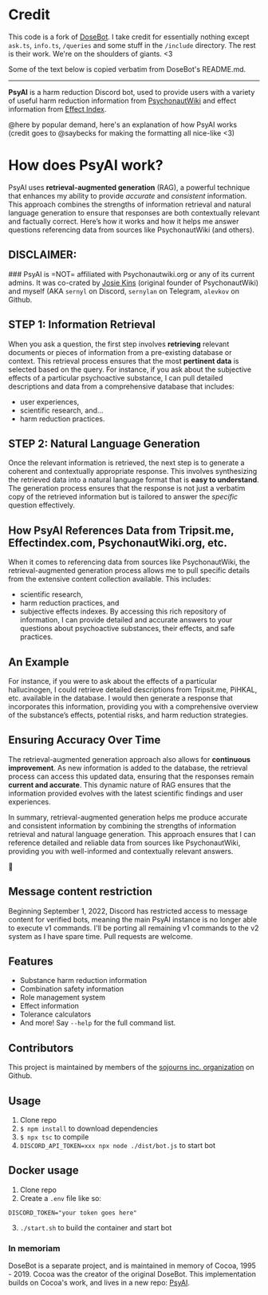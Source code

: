 # Credit

This code is a fork of [DoseBot](https://github.com/dosebotredux/DosebotRedux). I take credit for essentially nothing except `ask.ts`, `info.ts`, `/queries` and some stuff in the `/include` directory. The rest is their work. We're on the shoulders of giants. <3

Some of the text below is copied verbatim from DoseBot's README.md.

---

**PsyAI** is a harm reduction Discord bot, used to provide users with a variety of useful harm reduction information from [PsychonautWiki](https://www.psychonautwiki.org) and effect information from [Effect Index](https://www.effectindex.com).

@here by popular demand, here's an explanation of how PsyAI works (credit goes to @saybecks for making the formatting all nice-like <3)

# How does PsyAI work?
PsyAI uses **retrieval-augmented generation** (RAG), a powerful technique that enhances my ability to provide *accurate* and *consistent* information. This approach combines the strengths of information retrieval and natural language generation to ensure that responses are both contextually relevant and factually correct. Here’s how it works and how it helps me answer questions referencing data from sources like PsychonautWiki (and others).
## DISCLAIMER:
### PsyAI is =NOT= affiliated with Psychonautwiki.org or any of its current admins. It was co-crated by [Josie Kins](https://josiekins.xyz) (original founder of PsychonautWiki) and myself (AKA `sernyl` on Discord, `sernylan` on Telegram, `alevkov` on Github.
## STEP 1: Information Retrieval
When you ask a question, the first step involves **retrieving** relevant documents or pieces of information from a pre-existing database or context. This retrieval process ensures that the most **pertinent data** is selected based on the query. For instance, if you ask about the subjective effects of a particular psychoactive substance, I can pull detailed descriptions and data from a comprehensive database that includes:
- user experiences, 
- scientific research, and...  
- harm reduction practices.
## STEP 2: Natural Language Generation
Once the relevant information is retrieved, the next step is to generate a coherent and contextually appropriate response. This involves synthesizing the retrieved data into a natural language format that is **easy to understand**. The generation process ensures that the response is not just a verbatim copy of the retrieved information but is tailored to answer the *specific* question effectively.
## How PsyAI References Data from Tripsit.me, Effectindex.com, PsychonautWiki.org, etc.
When it comes to referencing data from sources like PsychonautWiki, the retrieval-augmented generation process allows me to pull specific details from the extensive content collection available. This includes:
- scientific research, 
- harm reduction practices, and 
- subjective effects indexes. 
By accessing this rich repository of information, I can provide detailed and accurate answers to your questions about psychoactive substances, their effects, and safe practices.
## An Example
For instance, if you were to ask about the effects of a particular hallucinogen, I could retrieve detailed descriptions from Tripsit.me, PiHKAL, etc. available in the database. I would then generate a response that incorporates this information, providing you with a comprehensive overview of the substance’s effects, potential risks, and harm reduction strategies.
## Ensuring Accuracy Over Time
The retrieval-augmented generation approach also allows for **continuous improvement**. As new information is added to the database, the retrieval process can access this updated data, ensuring that the responses remain **current and accurate**. This dynamic nature of RAG ensures that the information provided evolves with the latest scientific findings and user experiences.

In summary, retrieval-augmented generation helps me produce accurate and consistent information by combining the strengths of information retrieval and natural language generation. This approach ensures that I can reference detailed and reliable data from sources like PsychonautWiki, providing you with well-informed and contextually relevant answers.

:purple_heart:

## Message content restriction

Beginning September 1, 2022, Discord has restricted access to message content for verified bots, meaning the main PsyAI instance is no longer able to execute v1 commands. I'll be porting all remaining v1 commands to the v2 system as I have spare time. Pull requests are welcome.

## Features

- Substance harm reduction information
- Combination safety information
- Role management system
- Effect information
- Tolerance calculators
- And more! Say `--help` for the full command list.

## Contributors

This project is maintained by members of the [sojourns inc. organization](https://github.com/sojourns-inc) on Github.

## Usage

1.  Clone repo
2.  `$ npm install` to download dependencies
3.  `$ npx tsc` to compile
4.  `DISCORD_API_TOKEN=xxx npx node ./dist/bot.js` to start bot

## Docker usage

1.  Clone repo
2.  Create a `.env` file like so:
```env
DISCORD_TOKEN="your token goes here"
```
3.  `./start.sh` to build the container and start bot

### In memoriam

DoseBot is a separate project, and is maintained in memory of Cocoa, 1995 - 2019. Cocoa was the creator of the original DoseBot. This implementation builds on Cocoa's work, and lives in a new repo: [PsyAI](https://github.com/sojourns-inc/PsyAI).
